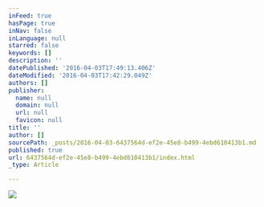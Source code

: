 ```yaml
---
inFeed: true
hasPage: true
inNav: false
inLanguage: null
starred: false
keywords: []
description: ''
datePublished: '2016-04-03T17:49:13.406Z'
dateModified: '2016-04-03T17:42:29.049Z'
authors: []
publisher:
  name: null
  domain: null
  url: null
  favicon: null
title: ''
author: []
sourcePath: _posts/2016-04-03-6437564d-ef2e-45e8-b499-4ebd610413b1.md
published: true
url: 6437564d-ef2e-45e8-b499-4ebd610413b1/index.html
_type: Article

---
```

![](https://the-grid-user-content.s3-us-west-2.amazonaws.com/81b814e4-4719-4da7-9f64-f08a1b4b8cb0.jpg)